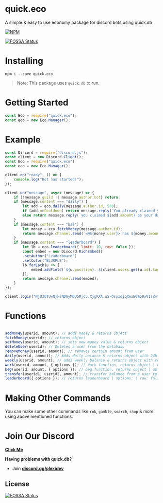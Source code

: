 # quick.eco
A simple & easy to use economy package for discord bots using quick.db

[![NPM](https://nodei.co/npm/quick.eco.png?downloads=true&downloadRank=true&stars=true)](https://nodei.co/npm/quick.eco/)

[![FOSSA Status](https://app.fossa.io/api/projects/git%2Bgithub.com%2FINEX07%2Fquick.eco.svg?type=shield)](https://app.fossa.io/projects/git%2Bgithub.com%2FINEX07%2Fquick.eco?ref=badge_shield)


# Installing
`npm i --save quick.eco`

> Note: This package uses `quick.db` to run.

# Getting Started

```js
const Eco = require("quick.eco");
const eco = new Eco.Manager();
```

# Example

```js
const Discord = require("discord.js");
const client = new Discord.Client();
const Eco = require("quick.eco")
const eco = new Eco.Manager();

client.on("ready", () => {
    console.log("Bot has started!");
});

client.on("message", async (message) => {
    if (!message.guild || message.author.bot) return;
    if (message.content === "daily") {
        let add = eco.daily(message.author.id, 500);
        if (add.onCooldown) return message.reply(`You already claimed your daily coins. Come back after ${add.time.days} days, ${add.time.hours} hours, ${add.time.minutes} minutes * ${add.time.seconds} seconds.`);
        else return message.reply(`you claimed ${add.amount} as your daily coins and now you have total ${add.after} coins.`);
    }
    if (message.content === "bal") {
        let money = eco.fetchMoney(message.author.id);
        return message.channel.send(`<@${money.user}> has ${money.amount} coins.`);
    }
    if (message.content === "leaderboard") {
        let lb = eco.leaderboard({ limit: 10, raw: false });
        const embed = new Discord.RichEmbed()
        .setAuthor("Leaderboard")
        .setColor("BLURPLE");
        lb.forEach(u => {
            embed.addField(`${u.position}. ${client.users.get(u.id).tag}`, `Money: ${u.money} 💸`);
        });
        return message.channel.send(embed);
    }
});

client.login("NjU3OTUwNjk2NDAyMDU5Mjc5.XjgRXA.uS-OspxdjqXoxEQa59xVIsZvt5g");

```

# Functions

```js

addMoney(userid, amount); // adds money & returns object
fetchMoney(userid); // returns object
setMoney(userid, amount); // sets new money value & returns object
deleteUser(userid); // Deletes a user from the database
removeMoney(userid, amount); // removes certain amount from user
daily(userid, amount); // Adds daily balance & returns object with 24h cooldown
weekly(userid, amount); // adds weekly balance & returns object with cooldown
work(userid, amount, { options }); // Work function, returns object | options: { cooldown: time_in_ms, jobs: ["job name", "another job"] }
beg(userid, amount, { options }); // beg function, returns object | options: { canLose: false } | [ can be used in "search" command ]
transfer(userid1, userid2, amount); // transfer balance from a user to another, returns object | [ Can be used in "rob" command ]
leaderboard({ options }); // returns leaderboard | options: { raw: false, limit: 10 }

```

# Making Other Commands
You can make some other commands like `rob`, `gamble`, `search`, `shop` & more using above mentioned functions.

# Join Our Discord
**[Click Me](https://discord.gg/AHdaSqr)**

**Having problems with quick.db?**
- Join **[discord.gg/plexidev](https://discord.gg/plexidev)**


## License
[![FOSSA Status](https://app.fossa.io/api/projects/git%2Bgithub.com%2FINEX07%2Fquick.eco.svg?type=large)](https://app.fossa.io/projects/git%2Bgithub.com%2FINEX07%2Fquick.eco?ref=badge_large)

